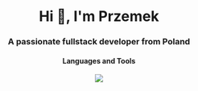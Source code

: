 <h1 align="center">Hi 👋, I'm Przemek</h1>
<h3 align="center">A passionate fullstack developer from Poland</h3>

<h4 align="center">Languages and Tools</h4>
<p align=center>
  <a href="https://skillicons.dev">
    <img src="https://skillicons.dev/icons?i=typescript,flutter,nodejs,react,nextjs,vue,nuxtjs,svelte,tailwind,nestjs,prisma,graphql,postgresql,redis,firebase,docker,kubernetes,aws" />
  </a>
</p>
